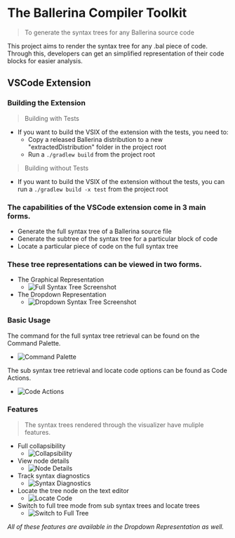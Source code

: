# The Ballerina Compiler Toolkit

> To generate the syntax trees for any Ballerina source code

This project aims to render the syntax tree for any .bal piece of code.
Through this, developers can get an simplified representation of their code blocks for easier analysis.

## VSCode Extension

### Building the Extension
> Building with Tests
* If you want to build the VSIX of the extension with the tests, you need to:
    - Copy a released Ballerina distribution to a new "extractedDistribution" folder in the project root
    - Run a ```./gradlew build``` from the project root

> Building without Tests
* If you want to build the VSIX of the extension without the tests, you can run a ```./gradlew build -x test``` from the project root

### The capabilities of the VSCode extension come in 3 main forms.
* Generate the full syntax tree of a Ballerina source file    
* Generate the subtree of the syntax tree for a particular block of code
* Locate a particular piece of code on the full syntax tree

### These tree representations can be viewed in two forms.
* The Graphical Representation
    - ![Full Syntax Tree Screenshot](docs/GraphicalTree.png)
* The Dropdown Representation
    - ![Dropdown Syntax Tree Screenshot](docs/DropdownTree.png)

### Basic Usage

The command for the full syntax tree retrieval can be found on the Command Palette.
- ![Command Palette](docs/CommandPalette.gif)

The sub syntax tree retrieval and locate code options can be found as Code Actions.
- ![Code Actions](docs/CodeActions.gif)

### Features
> The syntax trees rendered through the visualizer have muliple features.
* Full collapsibility
    - ![Collapsibility](docs/Collapsible.gif)
* View node details
    - ![Node Details](docs/NodeDetails.gif)
* Track syntax diagnostics
    - ![Syntax Diagnostics](docs/Diagnostics.gif)
* Locate the tree node on the text editor
    - ![Locate Code](docs/LocateCode.gif)
* Switch to full tree mode from sub syntax trees and locate trees
    - ![Switch to Full Tree](docs/SwitchFullTree.gif)    

*All of these features are available in the Dropdown Representation as well.*

